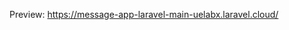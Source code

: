 Preview: <a href="https://message-app-laravel-main-uelabx.laravel.cloud/">https://message-app-laravel-main-uelabx.laravel.cloud/</a>